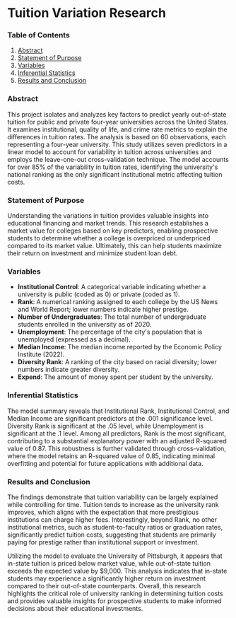 # Tuition Variation Research

### Table of Contents
1. [Abstract](#abstract)
2. [Statement of Purpose](#statement-of-purpose)
3. [Variables](#variables)
4. [Inferential Statistics](#inferential-statistics)
5. [Results and Conclusion](#results-and-conclusion)

### Abstract
This project isolates and analyzes key factors to predict yearly out-of-state tuition for public and private four-year universities across the United States. It examines institutional, quality of life, and crime rate metrics to explain the differences in tuition rates. The analysis is based on 60 observations, each representing a four-year university. This study utilizes seven predictors in a linear model to account for variability in tuition across universities and employs the leave-one-out cross-validation technique. The model accounts for over 85% of the variability in tuition rates, identifying the university's national ranking as the only significant institutional metric affecting tuition costs.

### Statement of Purpose
Understanding the variations in tuition provides valuable insights into educational financing and market trends. This research establishes a market value for colleges based on key predictors, enabling prospective students to determine whether a college is overpriced or underpriced compared to its market value. Ultimately, this can help students maximize their return on investment and minimize student loan debt.

### Variables
- **Institutional Control**: A categorical variable indicating whether a university is public (coded as 0) or private (coded as 1).
- **Rank**: A numerical ranking assigned to each college by the US News and World Report; lower numbers indicate higher prestige.
- **Number of Undergraduates**: The total number of undergraduate students enrolled in the university as of 2020.
- **Unemployment**: The percentage of the city's population that is unemployed (expressed as a decimal).
- **Median Income**: The median income reported by the Economic Policy Institute (2022).
- **Diversity Rank**: A ranking of the city based on racial diversity; lower numbers indicate greater diversity.
- **Expend**: The amount of money spent per student by the university.

### Inferential Statistics
The model summary reveals that Institutional Rank, Institutional Control, and Median Income are significant predictors at the .001 significance level. Diversity Rank is significant at the .05 level, while Unemployment is significant at the .1 level. Among all predictors, Rank is the most significant, contributing to a substantial explanatory power with an adjusted R-squared value of 0.87. This robustness is further validated through cross-validation, where the model retains an R-squared value of 0.85, indicating minimal overfitting and potential for future applications with additional data.

### Results and Conclusion
The findings demonstrate that tuition variability can be largely explained while controlling for time. Tuition tends to increase as the university rank improves, which aligns with the expectation that more prestigious institutions can charge higher fees. Interestingly, beyond Rank, no other institutional metrics, such as student-to-faculty ratios or graduation rates, significantly predict tuition costs, suggesting that students are primarily paying for prestige rather than institutional support or investment.

Utilizing the model to evaluate the University of Pittsburgh, it appears that in-state tuition is priced below market value, while out-of-state tuition exceeds the expected value by $9,000. This analysis indicates that in-state students may experience a significantly higher return on investment compared to their out-of-state counterparts. Overall, this research highlights the critical role of university ranking in determining tuition costs and provides valuable insights for prospective students to make informed decisions about their educational investments.
